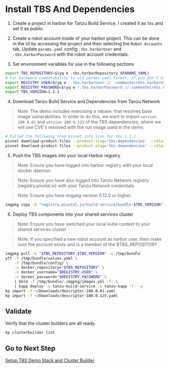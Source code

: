 # Install TBS And Dependencies

1. Create a project in harbor for Tanzu Build Service.  I created it as `tbs` and set it as public.

2. Create a robot account inside of your harbor project.  This can be done in the UI by accessing the project and then selecting the `Robot Accounts` tab.  Update `params.yaml` config `.tbs.harborUser` and `.tbs.harborPassword` with the robot account credentials.

3. Set environment variables for use in the following sections

```bash
export TBS_REPOSITORY=$(yq e .tbs.harborRepository $PARAMS_YAML)
# For backward compatability to old params.yaml format, if you don't have .tbs.harborUser set, we will set from .commonSecrets.harborUser.  Likewise for password
export REGISTRY_USER=$(yq e '.tbs.harborUser // .commonSecrets.harborUser' $PARAMS_YAML)
export REGISTRY_PASSWORD=$(yq e '.tbs.harborPassword //.commonSecrets.harborPassword' $PARAMS_YAML)
export TBS_VERSION=1.2.1
```

4. Download Tanzu Build Service and Dependencies from Tanzu Network

>Note: The demo includes exercising a rebase, that resolves base image vulnerabilities.  In order to do this, we want to import `version 100.0.81` and `version 100.0.125` of the TBS dependencies, where we will see CVE's resolved with the run image used in the demo.

```bash
# Pulled the following from pivnet info icon for tbs 1.2.1
pivnet download-product-files --product-slug='tbs-dependencies' --release-version='100.0.81' --product-file-id=909780 -d ~/Downloads
pivnet download-product-files --product-slug='tbs-dependencies' --release-version='100.0.125' --product-file-id=997318 -d ~/Downloads
```

5. Push the TBS images into your local Harbor registry

>Note: Ensure you have logged into harbor registry with your local docker daemon.

>Note: Ensure you have also logged into Tanzu Network registry (registry.pivotal.io) with your Tanzu Network credentials.

>Note: Ensure you have imgpkg version 0.12.0 or higher.

```bash
imgpkg copy -b "registry.pivotal.io/build-service/bundle:$TBS_VERSION" --to-repo $TBS_REPOSITORY
```

6. Deploy TBS components into your shared services cluster

>Note: Ensure you have switched your local kube context to your shared services cluster

>Note: If you specified a new robot account as harbor user, then make sure the account exists and is a member of the $TBS_REPOSITORY

```bash
imgpkg pull -b "$TBS_REPOSITORY:$TBS_VERSION" -o /tmp/bundle
ytt -f /tmp/bundle/values.yaml \
    -f /tmp/bundle/config/ \
    -v docker_repository="$TBS_REPOSITORY" \
    -v docker_username="$REGISTRY_USER" \
    -v docker_password="$REGISTRY_PASSWORD" \
    | kbld -f /tmp/bundle/.imgpkg/images.yml -f- \
    | kapp deploy -a tanzu-build-service -n tanzu-kapp -f- -y
kp import -f ~/Downloads/descriptor-100.0.81.yaml
kp import -f ~/Downloads/descriptor-100.0.125.yaml
```

## Validate

Verify that the cluster builders are all ready.

```bash
kp clusterbuilder list
```

## Go to Next Step

[Setup TBS Demo Stack and Cluster Builder](03-tbs-custom-dependencies.md)

